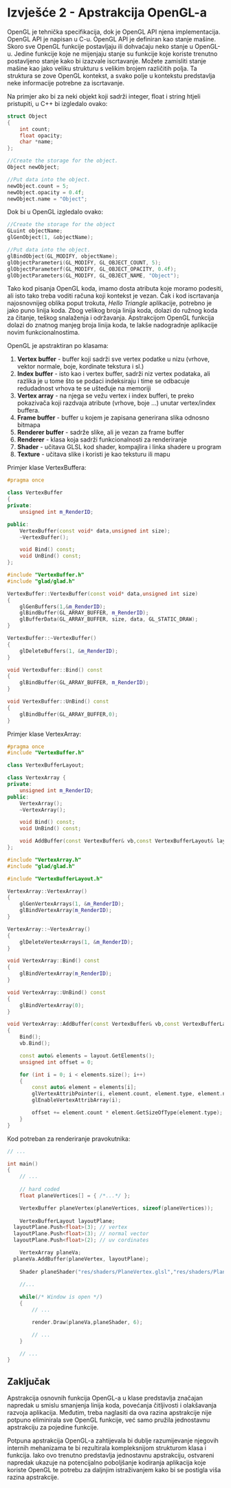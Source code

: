 # Izvješće 2 - Apstrakcija OpenGL-a

OpenGL je tehnička specifikacija, dok je OpenGL API njena implementacija. OpenGL API je napisan u C-u. OpenGL API je definiran kao stanje mašine. Skoro sve OpenGL funkcije postavljaju ili dohvaćaju neko stanje u OpenGL-u. Jedine funkcije koje ne mijenjaju stanje su funkcije koje koriste trenutno postavljeno stanje kako bi izazvale iscrtavanje. Možete zamisliti stanje mašine kao jako veliku strukturu s velikim brojem različitih polja. Ta struktura se zove OpenGL kontekst, a svako polje u kontekstu predstavlja neke informacije potrebne za iscrtavanje.

Na primjer ako bi za neki objekt koji sadrži integer, float i string htjeli pristupiti, u C++ bi izgledalo ovako:

```cpp
struct Object
{
    int count;
    float opacity;
    char *name;
};

//Create the storage for the object.
Object newObject;

//Put data into the object.
newObject.count = 5;
newObject.opacity = 0.4f;
newObject.name = "Object";
```

Dok bi u OpenGL izgledalo ovako:

```cpp
//Create the storage for the object
GLuint objectName;
glGenObject(1, &objectName);

//Put data into the object.
glBindObject(GL_MODIFY, objectName);
glObjectParameteri(GL_MODIFY, GL_OBJECT_COUNT, 5);
glObjectParameterf(GL_MODIFY, GL_OBJECT_OPACITY, 0.4f);
glObjectParameters(GL_MODIFY, GL_OBJECT_NAME, "Object");
```

Tako kod pisanja OpenGL koda, imamo dosta atributa koje moramo podesiti, ali isto tako treba voditi računa koji kontekst je vezan. Čak i kod iscrtavanja najosnovnijeg oblika poput trokuta, *Hello Triangle* aplikacije, potrebno je jako puno linija koda. Zbog velikog broja linija koda, dolazi do ružnog koda za čitanje, teškog snalaženja i održavanja. Apstrakcijom OpenGL funkcija dolazi do znatnog manjeg broja linija koda, te lakše nadogradnje aplikacije novim funkcionalnostima. 

OpenGL je apstraktiran po klasama:

1. **Vertex buffer** - buffer koji sadrži sve vertex podatke u nizu (vrhove, vektor normale, boje, kordinate tekstura i sl.)
2. **Index buffer** - isto kao i vertex buffer, sadrži niz vertex podataka, ali razlika je u tome što se podaci indeksiraju i time se odbacuje redudadnost vrhova te se ušteđuje na memoriji
3. **Vertex  array** - na njega se vežu vertex i index bufferi, te preko pokazivača koji razdvaja atribute (vrhove, boje …) unutar vertex/index buffera.
4. **Frame buffer** - buffer u kojem je zapisana generirana slika odnosno bitmapa
5. **Renderer buffer** - sadrže slike, ali je vezan za frame buffer
6. **Renderer** - klasa koja sadrži funkcionalnosti za renderiranje 
7. **Shader** - učitava GLSL kod shader, kompajlira i linka shadere u program
8. **Texture** - učitava slike i koristi je kao teksturu ili mapu

Primjer klase VertexBuffera: 

```cpp
#pragma once

class VertexBuffer
{
private:
	unsigned int m_RenderID;

public:
	VertexBuffer(const void* data,unsigned int size);
	~VertexBuffer();

	void Bind() const;
	void UnBind() const;
};
```

```cpp
#include "VertexBuffer.h"
#include "glad/glad.h"

VertexBuffer::VertexBuffer(const void* data,unsigned int size)
{
	glGenBuffers(1,&m_RenderID);
	glBindBuffer(GL_ARRAY_BUFFER, m_RenderID);
	glBufferData(GL_ARRAY_BUFFER, size, data, GL_STATIC_DRAW);
}

VertexBuffer::~VertexBuffer()
{
	glDeleteBuffers(1, &m_RenderID);
}

void VertexBuffer::Bind() const
{
	glBindBuffer(GL_ARRAY_BUFFER, m_RenderID);
}

void VertexBuffer::UnBind() const
{
	glBindBuffer(GL_ARRAY_BUFFER,0);
}
```

Primjer klase VertexArray:

```cpp
#pragma once
#include "VertexBuffer.h"

class VertexBufferLayout;

class VertexArray {
private:
	unsigned int m_RenderID;
public:
	VertexArray();
	~VertexArray();

	void Bind() const;
	void UnBind() const;

	void AddBuffer(const VertexBuffer& vb,const VertexBufferLayout& layout);
};
```

```cpp
#include "VertexArray.h"
#include "glad/glad.h"

#include "VertexBufferLayout.h"

VertexArray::VertexArray()
{
	glGenVertexArrays(1, &m_RenderID);
	glBindVertexArray(m_RenderID);
}

VertexArray::~VertexArray()
{
	glDeleteVertexArrays(1, &m_RenderID);
}

void VertexArray::Bind() const
{
	glBindVertexArray(m_RenderID);
}

void VertexArray::UnBind() const
{
	glBindVertexArray(0);
}   

void VertexArray::AddBuffer(const VertexBuffer& vb,const VertexBufferLayout& layout)
{
	Bind();
	vb.Bind();

	const auto& elements = layout.GetElements();
	unsigned int offset = 0;

	for (int i = 0; i < elements.size(); i++)
	{
		const auto& element = elements[i];
		glVertexAttribPointer(i, element.count, element.type, element.normalized,layout.GetStride(), (const void*)offset);
		glEnableVertexAttribArray(i);

		offset += element.count * element.GetSizeOfType(element.type);
	}
}
```

Kod potreban za renderiranje pravokutnika:

```cpp
// ...

int main()
{
	// ...
	
	// hard coded
	float planeVertices[] = { /*...*/ };

	VertexBuffer planeVertex(planeVertices, sizeof(planeVertices));
	
	VertexBufferLayout layoutPlane;
  layoutPlane.Push<float>(3); // vertex
  layoutPlane.Push<float>(3); // normal vector
  layoutPlane.Push<float>(2); // uv cordinates

	VertexArray planeVa;
  planeVa.AddBuffer(planeVertex, layoutPlane);
	
	Shader planeShader("res/shaders/PlaneVertex.glsl","res/shaders/PlaneFragment.glsl");
	
	//...

	while(/* Window is open */)
	{
		// ...

		render.Draw(planeVa,planeShader, 6);

		// ...
	}

	// ...
}
```

## Zaključak

Apstrakcija osnovnih funkcija OpenGL-a u klase predstavlja značajan napredak u smislu smanjenja linija koda, povećanja čitljivosti i olakšavanja razvoja aplikacija. Međutim, treba naglasiti da ova razina apstrakcije nije potpuno eliminirala sve OpenGL funkcije, već samo pružila jednostavnu apstrakciju za pojedine funkcije.

Potpuna apstrakcija OpenGL-a zahtijevala bi dublje razumijevanje njegovih internih mehanizama te bi rezultirala kompleksnijom strukturom klasa i funkcija. Iako ovo trenutno predstavlja jednostavnu apstrakciju, ostvareni napredak ukazuje na potencijalno poboljšanje kodiranja aplikacija koje koriste OpenGL te potrebu za daljnjim istraživanjem kako bi se postigla viša razina apstrakcije.